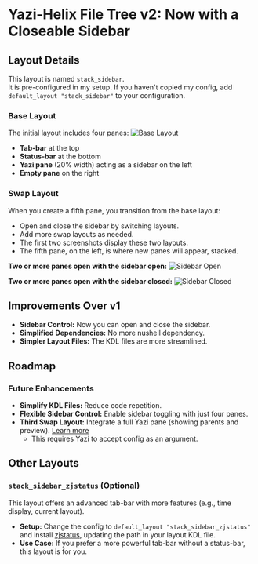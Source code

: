 # Yazi-Helix File Tree v2: Now with a Closeable Sidebar

## Layout Details
This layout is named `stack_sidebar`.  
It is pre-configured in my setup. If you haven't copied my config, add `default_layout "stack_sidebar"` to your configuration.

### Base Layout
The initial layout includes four panes:
![Base Layout](https://github.com/luccahuguet/zellij-files/assets/27565287/adc6162c-a1ec-4635-b217-aa7a9ba691c5)

- **Tab-bar** at the top
- **Status-bar** at the bottom
- **Yazi pane** (20% width) acting as a sidebar on the left
- **Empty pane** on the right

### Swap Layout
When you create a fifth pane, you transition from the base layout:
- Open and close the sidebar by switching layouts.
- Add more swap layouts as needed.
- The first two screenshots display these two layouts.
- The fifth pane, on the left, is where new panes will appear, stacked.

**Two or more panes open with the sidebar open:**
![Sidebar Open](https://github.com/luccahuguet/yazi-files/assets/27565287/557eecbf-6eeb-48f9-8de4-252f78bda4fd)

**Two or more panes open with the sidebar closed:**
![Sidebar Closed](https://github.com/luccahuguet/zellij-files/assets/27565287/4f63de6e-4df7-452f-9877-90461071b673)

## Improvements Over v1
- **Sidebar Control:** Now you can open and close the sidebar.
- **Simplified Dependencies:** No more nushell dependency.
- **Simpler Layout Files:** The KDL files are more streamlined.

## Roadmap
### Future Enhancements
- **Simplify KDL Files:** Reduce code repetition.
- **Flexible Sidebar Control:** Enable sidebar toggling with just four panes.
- **Third Swap Layout:** Integrate a full Yazi pane (showing parents and preview). [Learn more](https://github.com/luccahuguet/yazi-files)
  - This requires Yazi to accept config as an argument.

## Other Layouts
### `stack_sidebar_zjstatus` (Optional)
This layout offers an advanced tab-bar with more features (e.g., time display, current layout). 
- **Setup:** Change the config to `default_layout "stack_sidebar_zjstatus"` and install [zjstatus](https://github.com/dj95/zjstatus), updating the path in your layout KDL file.
- **Use Case:** If you prefer a more powerful tab-bar without a status-bar, this layout is for you.

